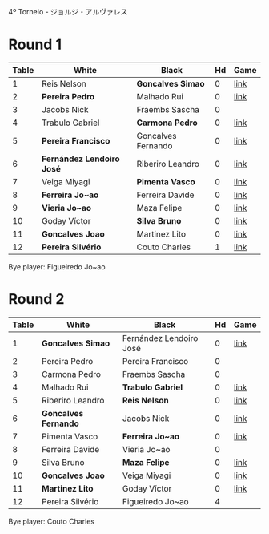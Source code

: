 4º Torneio - ジョルジ・アルヴァレス

# Round 1

| Table | White | Black | Hd | Game |
| ----- | ----- | ----- | -- | ---- |
| 1 | Reis Nelson | **Goncalves Simao** | 0 | [link](https://online-go.com/game/22050207) |
| 2 | **Pereira Pedro** | Malhado Rui | 0 | [link](https://gokibitz.com/kifu/B1GvZ5dQU) |
| 3 | Jacobs Nick | Fraembs Sascha | 0 | |
| 4 | Trabulo Gabriel | **Carmona Pedro** | 0 | [link](https://gokibitz.com/kifu/r1srkm57L) |
| 5 | **Pereira Francisco** | Goncalves Fernando | 0 | [link](https://gokibitz.com/kifu/H1v9WGQNU) |
| 6 | **Fernández Lendoiro José** | Riberiro Leandro | 0 | [link](https://gokibitz.com/kifu/HJnml1Cm8) |
| 7 | Veiga Miyagi | **Pimenta Vasco** | 0 | [link](https://gokibitz.com/kifu/By-u2vNNL) |
| 8 | **Ferreira Jo~ao** | Ferreira Davide | 0 | [link](https://gokibitz.com/kifu/HyP0mGXVI) |
| 9 | **Vieria Jo~ao** | Maza Felipe | 0 | [link](https://gokibitz.com/kifu/ByBJMlpXU) |
|10 | Goday Víctor| **Silva Bruno** | 0 | [link](https://gokibitz.com/kifu/H1TmsawEI) |
|11 | **Goncalves Joao** | Martinez Lito | 0 | [link](https://gokibitz.com/kifu/BkW4wTHV8) |
|12 | **Pereira Silvério** | Couto Charles| 1 | [link](https://online-go.com/game/22048926) |

Bye player: Figueiredo Jo~ao


# Round 2

| Table | White | Black | Hd | Game |
| ----- | ----- | ----- | -- | ---- |
| 1 | **Goncalves Simao** | Fernández Lendoiro José | 0 | [link](https://online-go.com/game/22367902) | 
| 2 | Pereira Pedro | Pereira Francisco | 0 | |
| 3 | Carmona Pedro | Fraembs Sascha | 0 | |
| 4 | Malhado Rui | **Trabulo Gabriel** | 0 | [link](https://gokibitz.com/kifu/BJGU_jUSI?path=111) |
| 5 | Riberiro Leandro | **Reis Nelson** | 0 | [link](https://online-go.com/game/22314441) |
| 6 | **Goncalves Fernando** | Jacobs Nick | 0 | [link](https://gokibitz.com/kifu/BJYL7FBSI) |
| 7 | Pimenta Vasco | **Ferreira Jo~ao** | 0 | [link](https://gokibitz.com/kifu/HyzklHNH8) |
| 8 | Ferreira Davide | Vieria Jo~ao | 0 | |
| 9 | Silva Bruno| **Maza Felipe** | 0 | [link](https://gokibitz.com/kifu/rJZEEAqHL) |
|10 | **Goncalves Joao** | Veiga Miyagi | 0 | [link](https://gokibitz.com/kifu/BycpPNOHL) |
|11 | **Martinez Lito** | Goday Víctor | 0 | [link](https://gokibitz.com/kifu/B1Ehh3srL) |
|12 | Pereira Silvério | Figueiredo Jo~ao | 4 |  |

Bye player: Couto Charles
